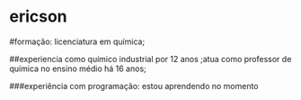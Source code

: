 # ericson
#formação: licenciatura em química;

##experiencia como químico industrial por 12 anos ;atua como professor de química no ensino médio há 16 anos;

###experiência com programação: estou aprendendo no momento

